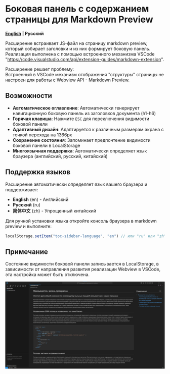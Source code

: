 # Боковая панель с содержанием страницы для Markdown Preview

**[English](README.md) | Русский**

Расширение встраивает JS-файл на страницу markdown preview, который собирает заголовки и из них формирует боковую панель. Реализация выполнена с помощью встроенного механизма VSCode "<https://code.visualstudio.com/api/extension-guides/markdown-extension>".

Расширение решает проблему:\
Встроенный в VSCode механизм отображения "структуры" страницы не настроен для работы с Webview API - Markdown Preview.

## Возможности

- **Автоматическое оглавление**: Автоматически генерирует навигационную боковую панель из заголовков документа (h1-h6)
- **Горячая клавиша**: Нажмите `ESC` для переключения видимости боковой панели
- **Адаптивный дизайн**: Адаптируется к различным размерам экрана с точкой перехода на 1366px
- **Сохранение состояния**: Запоминает предпочтение видимости боковой панели в LocalStorage
- **Многоязычная поддержка**: Автоматически определяет язык браузера (английский, русский, китайский)

## Поддержка языков

Расширение автоматически определяет язык вашего браузера и поддерживает:
- **English** (en) - Английский
- **Русский** (ru)
- **简体中文** (zh) - Упрощенный китайский

Для ручной установки языка откройте консоль браузера в markdown preview и выполните:
```javascript
localStorage.setItem("toc-sidebar-language", "en") // или "ru" или "zh"
```

## Примечание

Состояние видимости боковой панели записывается в LocalStorage, в зависимости от направления развития реализации Webview в VSCode, эта настройка может быть отключена.

![Screenshot](https://raw.githubusercontent.com/Aligotr/VSCode_Markdown-Preview-TOC-Sidebar/refs/heads/main/assets/docs/Screenshot.jpg)
